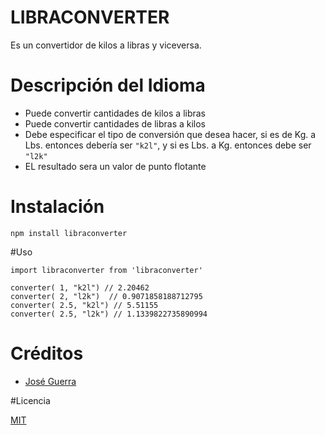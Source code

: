 # LIBRACONVERTER

Es un convertidor de kilos a libras y viceversa.

# Descripción del Idioma

- Puede convertir cantidades de kilos a libras
- Puede convertir cantidades de libras a kilos
- Debe especificar el tipo de conversión que desea hacer, si es de Kg. a Lbs. entonces debería ser ` "k2l" `, y si es Lbs. a Kg. entonces debe ser ` "l2k" `
- EL resultado sera un valor de punto flotante

# Instalación

```
npm install libraconverter
```

#Uso

```
import libraconverter from 'libraconverter'

converter( 1, "k2l") // 2.20462
converter( 2, "l2k")  // 0.9071858188712795
converter( 2.5, "k2l") // 5.51155
converter( 2.5, "l2k") // 1.1339822735890994

```

# Créditos

- [José Guerra](https://twitter.com/@jose1894)

#Licencia

[MIT](https://opensource.org/licenses/MIT)
